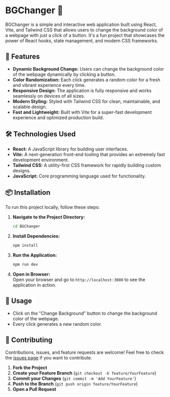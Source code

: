 # BGChanger 🎨

BGChanger is a simple and interactive web application built using React, Vite, and Tailwind CSS that allows users to change the background color of a webpage with just a click of a button. It's a fun project that showcases the power of React hooks, state management, and modern CSS frameworks.

## 🚀 Features

- **Dynamic Background Change:** Users can change the background color of the webpage dynamically by clicking a button.
- **Color Randomization:** Each click generates a random color for a fresh and vibrant experience every time.
- **Responsive Design:** The application is fully responsive and works seamlessly on devices of all sizes.
- **Modern Styling:** Styled with Tailwind CSS for clean, maintainable, and scalable design.
- **Fast and Lightweight:** Built with Vite for a super-fast development experience and optimized production build.

## 🛠️ Technologies Used

- **React:** A JavaScript library for building user interfaces.
- **Vite:** A next-generation front-end tooling that provides an extremely fast development environment.
- **Tailwind CSS:** A utility-first CSS framework for rapidly building custom designs.
- **JavaScript:** Core programming language used for functionality.

## 📦 Installation

To run this project locally, follow these steps:

1. **Navigate to the Project Directory:**
   ```bash
   cd BGChanger
   ```

2. **Install Dependencies:**
   ```bash
   npm install
   ```

3. **Run the Application:**
   ```bash
   npm run dev
   ```

4. **Open in Browser:**  
   Open your browser and go to `http://localhost:3000` to see the application in action.

## 🌟 Usage

- Click on the "Change Background" button to change the background color of the webpage.
- Every click generates a new random color.

## 🤝 Contributing

Contributions, issues, and feature requests are welcome! Feel free to check the [issues page](https://github.com/your-username/BGChanger/issues) if you want to contribute.

1. **Fork the Project**
2. **Create your Feature Branch** (`git checkout -b feature/YourFeature`)
3. **Commit your Changes** (`git commit -m 'Add YourFeature'`)
4. **Push to the Branch** (`git push origin feature/YourFeature`)
5. **Open a Pull Request**

